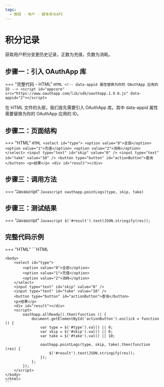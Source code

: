 ```yaml
---
tags:
  - 教程 - 用户 - 脚本库与API
---
```


# 积分记录

获取用户积分变更历史记录，正数为充值，负数为消耗。


## 步骤一：引入 OAuthApp 库
=== "完整代码 - HTML"
    ```HTML
    <!-- data-appid 属性替换为你的 OAuthApp 应用的 ID -->
    <script id="appcore" src="https://www.oauthapp.com/lib/sdk/oauthapp.1.9.8.js" data-appid="2"></script>
    ```

在 HTML 文件的头部，我们首先需要引入 OAuthApp 库。其中 data-appid 属性需要替换为你的 OAuthApp 应用的 ID。


## 步骤二：页面结构
=== "HTML"
    ```HTML
    <select id="type">
        <option value="0">全部</option>
        <option value="1">充值</option>
        <option value="2">消耗</option>
    </select>
    <input type="text" id="skip" value="0" />
    <input type="text" id="take" value="10" />
    <button type="button" id="actionButton">查询</button>
    <p>结果</p>
    <div id="result"></div>
    ```


## 步骤三：调用方法

=== "Javascript"
    ```Javascript
    oauthapp.pointLogs(type, skip, take)
    ```



## 步骤三：测试结果

=== "Javascript"
    ```Javascript
    $('#result').text(JSON.stringify(res));
    ```


## 完整代码示例

=== "HTML"
    ```HTML
    <!DOCTYPE html>
    <html>
    <head>
        <meta charset="UTF-8">
        <meta name="viewport" content="width=device-width, initial-scale=1.0">
        <title>order</title>
        <!-- data-appid 属性替换为你的 OAuthApp 应用的 ID -->
        <script id="appcore" src="https://www.oauthapp.com/lib/sdk/oauthapp.1.9.8.js" data-appid="2"></script>
    </head>

    <body>
        <select id="type">
            <option value="0">全部</option>
            <option value="1">充值</option>
            <option value="2">消耗</option>
        </select>
        <input type="text" id="skip" value="0" />
        <input type="text" id="take" value="10" />
        <button type="button" id="actionButton">查询</button>
        <p>结果</p>
        <div id="result"></div>
        <script>
            oauthapp.allReady().then(function () {
                document.getElementById('actionButton').onclick = function () {
                    var type = $('#type').val() || 0;
                    var skip = $('#skip').val() || 0;
                    var take = $('#take').val() || 10;

                    oauthapp.pointLogs(type, skip, take).then(function (res) {
                        $('#result').text(JSON.stringify(res));
                    });
                };
            });
        </script>
    </body>
    </html>
    ```

